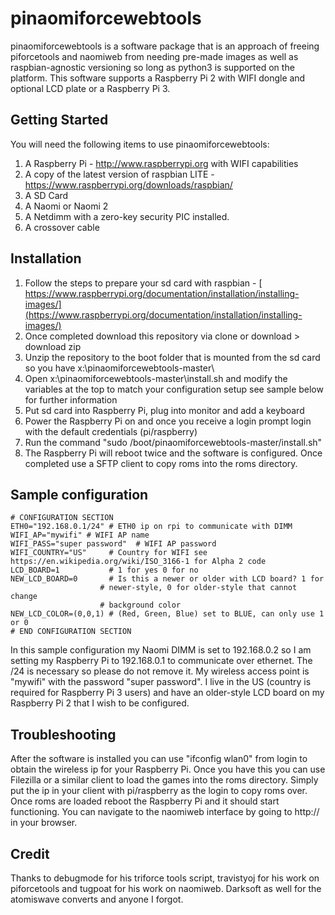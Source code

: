 # pinaomiforcewebtools
pinaomiforcewebtools is a software package that is an approach of freeing piforcetools and naomiweb from needing pre-made images as well as raspbian-agnostic versioning so long as python3 is supported on the platform. This software supports a Raspberry Pi 2 with WIFI dongle and optional LCD plate or a Raspberry Pi 3.


## Getting Started
You will need the following items to use pinaomiforcewebtools:
 1. A Raspberry Pi - http://www.raspberrypi.org with WIFI capabilities
 2. A copy of the latest version of raspbian LITE - https://www.raspberrypi.org/downloads/raspbian/
 3. A SD Card
 4. A Naomi or Naomi 2
 5. A Netdimm with a zero-key security PIC installed.
 6. A crossover cable

## Installation

 1. Follow the steps to prepare your sd card with raspbian - [
https://www.raspberrypi.org/documentation/installation/installing-images/](https://www.raspberrypi.org/documentation/installation/installing-images/)
 2. Once completed download this repository via clone or download > download zip
 3. Unzip the repository to the boot folder that is mounted from the sd card so you have x:\pinaomiforcewebtools-master\
 4. Open x:\pinaomiforcewebtools-master\install.sh and modify the variables at the top to match your configuration setup see sample below for further information
 5. Put sd card into Raspberry Pi, plug into monitor and add a keyboard
 6. Power the Raspberry Pi on and once you receive a login prompt login with the default credentials (pi/raspberry)
 7. Run the command "sudo /boot/pinaomiforcewebtools-master/install.sh"
 8. The Raspberry Pi will reboot twice and the software is configured. Once completed use a SFTP client to copy roms into the roms directory.

## Sample configuration

	# CONFIGURATION SECTION
	ETH0="192.168.0.1/24" # ETH0 ip on rpi to communicate with DIMM
	WIFI_AP="mywifi" # WIFI AP name
	WIFI_PASS="super password"  # WIFI AP password
	WIFI_COUNTRY="US"     # Country for WIFI see https://en.wikipedia.org/wiki/ISO_3166-1 for Alpha 2 code
	LCD_BOARD=1           # 1 for yes 0 for no
	NEW_LCD_BOARD=0       # Is this a newer or older with LCD board? 1 for
                      	# newer-style, 0 for older-style that cannot change
                      	# background color
	NEW_LCD_COLOR=(0,0,1) # (Red, Green, Blue) set to BLUE, can only use 1 or 0
	# END CONFIGURATION SECTION
In this sample configuration my Naomi DIMM is set to 192.168.0.2 so I am setting my Raspberry Pi to 192.168.0.1 to communicate over ethernet. The /24 is necessary so please do not remove it. My wireless access point is "mywifi" with the password "super password". I live in the US (country is required for Raspberry Pi 3 users) and have an older-style LCD board on my Raspberry Pi 2 that I wish to be configured.


## Troubleshooting

After the software is installed you can use "ifconfig wlan0" from login to obtain the wireless ip for your Raspberry Pi. Once you have this you can use Filezilla or a similar client to load the games into the roms directory. Simply put the ip in your client with pi/raspberry as the login to copy roms over. Once roms are loaded reboot the Raspberry Pi and it should start functioning. You can navigate to the naomiweb interface by going to http://<wifiip> in your browser.

## Credit

Thanks to debugmode for his triforce tools script, travistyoj for his work on piforcetools and tugpoat for his work on naomiweb. Darksoft as well for the atomiswave converts and anyone I forgot.
